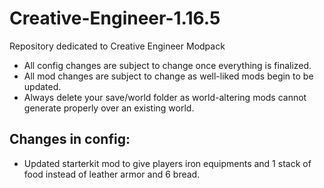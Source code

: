 # Creative-Engineer-1.16.5
Repository dedicated to Creative Engineer Modpack

- All config changes are subject to change once everything is finalized.
- All mod changes are subject to change as well-liked mods begin to be updated.
- Always delete your save/world folder as world-altering mods cannot generate properly over an existing world.

## Changes in config:

- Updated starterkit mod to give players iron equipments and 1 stack of food instead of leather armor and 6 bread.

